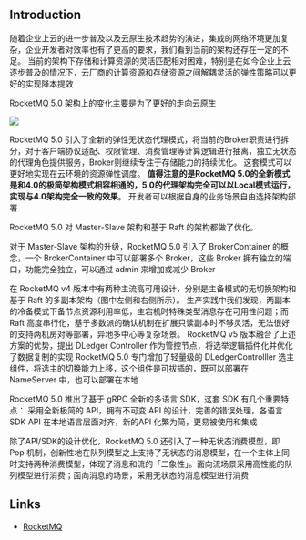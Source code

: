 ## Introduction

随着企业上云的进一步普及以及云原生技术趋势的演进，集成的网络环境更加复杂，企业开发者对效率也有了更高的要求，我们看到当前的架构还存在一定的不足。
当前的架构下存储和计算资源的灵活匹配相对困难，特别是在如今企业上云逐步普及的情况下，云厂商的计算资源和存储资源之间解耦灵活的弹性策略可以更好的实现降本提效



RocketMQ 5.0 架构上的变化主要是为了更好的走向云原生

![](https://rocketmq.apache.org/assets/images/5.0%E9%80%9F%E8%A7%88-2-b3f035c1b5b2088396c2df5817ce487d.jpeg)

RocketMQ 5.0 引入了全新的弹性无状态代理模式，将当前的Broker职责进行拆分，对于客户端协议适配、权限管理、消费管理等计算逻辑进行抽离，独立无状态的代理角色提供服务，Broker则继续专注于存储能力的持续优化。
这套模式可以更好地实现在云环境的资源弹性调度。 **值得注意的是RocketMQ 5.0的全新模式是和4.0的极简架构模式相容相通的，5.0的代理架构完全可以以Local模式运行，实现与4.0架构完全一致的效果**。
开发者可以根据自身的业务场景自由选择架构部署





RocketMQ 5.0 对 Master-Slave 架构和基于 Raft 的架构都做了优化。

对于 Master-Slave 架构的升级，RocketMQ 5.0 引入了 BrokerContainer 的概念，一个 BrokerContainer 中可以部署多个 Broker，这些 Broker 拥有独立的端口，功能完全独立，可以通过 admin 来增加或减少 Broker


在 RocketMQ v4 版本中有两种主流高可用设计，分别是主备模式的无切换架构和基于 Raft 的多副本架构（图中左侧和右侧所示）。
生产实践中我们发现，两副本的冷备模式下备节点资源利用率低，主宕机时特殊类型消息存在可用性问题；而 Raft 高度串行化，基于多数派的确认机制在扩展只读副本时不够灵活，无法很好的支持两机房对等部署，异地多中心等复杂场景。
RocketMQ v5 版本融合了上述方案的优势，提出 DLedger Controller 作为管控节点，将选举逻辑插件化并优化了数据复制的实现
RocketMQ 5.0 专门增加了轻量级的 DLedgerControlller 选主组件，将选主的切换能力上移，这个组件是可拔插的，既可以部署在 NameServer 中，也可以部署在本地





RocketMQ 5.0 推出了基于 gRPC 全新的多语言 SDK，这套 SDK 有几个重要特点： 采用全新极简的 API，拥有不可变 API 的设计，完善的错误处理，各语言 SDK API 在本地语言层面对齐，新的API 化繁为简，更易被使用和集成



除了API/SDK的设计优化，RocketMQ 5.0 还引入了一种无状态消费模型，即 Pop 机制，创新性地在队列模型之上支持了无状态的消息模型，在一个主体上同时支持两种消费模型，体现了消息和流的「二象性」。面向流场景采用高性能的队列模型进行消费；面向消息的场景，采用无状态的消息模型进行消费






## Links

- [RocketMQ](/docs/CS/MQ/RocketMQ/RocketMQ.md)
